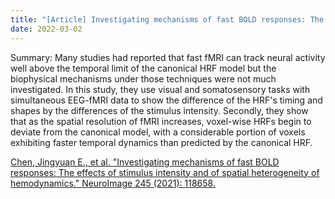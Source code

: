 ```yaml
---
title: "[Article] Investigating mechanisms of fast BOLD responses: The effects of stimulus intensity and of spatial heterogeneity of hemodynamics"
date: 2022-03-02
---
```


Summary: Many studies had reported that fast fMRI can track neural activity well above the temporal limit of the canonical HRF model but the biophysical mechanisms under those techniques were not much investigated. In this study, they use visual and somatosensory tasks with simultaneous EEG-fMRI data to show the difference of the HRF's timing and shapes by the differences of the stimulus intensity. Secondly, they show that as the spatial resolution of fMRI increases, voxel-wise HRFs begin to deviate from the canonical model, with a considerable portion of voxels exhibiting faster temporal dynamics than predicted by the canonical HRF.

[Chen, Jingyuan E., et al. "Investigating mechanisms of fast BOLD responses: The effects of stimulus intensity and of spatial heterogeneity of hemodynamics." NeuroImage 245 (2021): 118658.](https://www.sciencedirect.com/science/article/pii/S1053811921009319)
